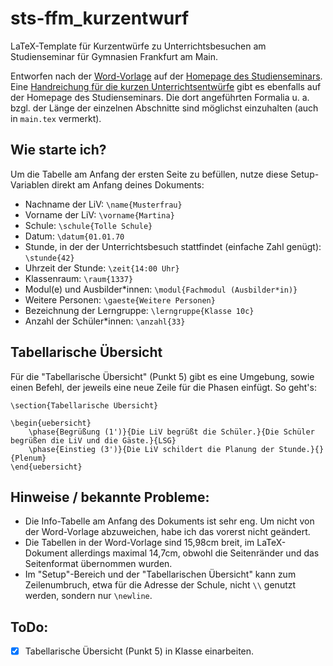 # sts-ffm_kurzentwurf
LaTeX-Template für Kurzentwürfe zu Unterrichtsbesuchen am Studienseminar für Gymnasien Frankfurt am Main.

Entworfen nach der [Word-Vorlage](https://sts-gym-frankfurt.bildung.hessen.de/modul/vorlage_kurzentwurf3-2018.dotx) auf der [Homepage des Studienseminars](https://sts-gym-frankfurt.bildung.hessen.de/).
Eine [Handreichung für die kurzen Unterrichtsentwürfe](https://sts-gym-frankfurt.bildung.hessen.de/modul/kurzentwurf_3-2017.docx) gibt es ebenfalls auf der Homepage des Studienseminars. Die dort angeführten Formalia u. a. bzgl. der Länge der einzelnen Abschnitte sind möglichst einzuhalten (auch in `main.tex` vermerkt).


## Wie starte ich?
Um die Tabelle am Anfang der ersten Seite zu befüllen, nutze diese Setup-Variablen direkt am Anfang deines Dokuments:

* Nachname der LiV: `\name{Musterfrau}`
* Vorname der LiV: `\vorname{Martina}`
* Schule: `\schule{Tolle Schule}`
* Datum: `\datum{01.01.70`
* Stunde, in der der Unterrichtsbesuch stattfindet (einfache Zahl genügt): `\stunde{42}`
* Uhrzeit der Stunde: `\zeit{14:00 Uhr}`
* Klassenraum: `\raum{1337}`
* Modul(e) und Ausbilder*innen: `\modul{Fachmodul (Ausbilder*in)}`
* Weitere Personen: `\gaeste{Weitere Personen}`
* Bezeichnung der Lerngruppe: `\lerngruppe{Klasse 10c}`
* Anzahl der Schüler*innen: `\anzahl{33}`

## Tabellarische Übersicht
Für die "Tabellarische Übersicht" (Punkt 5) gibt es eine Umgebung, sowie einen Befehl, der jeweils eine neue Zeile für die Phasen einfügt. So geht's:

```
\section{Tabellarische Übersicht}

\begin{uebersicht}
    \phase{Begrüßung (1')}{Die LiV begrüßt die Schüler.}{Die Schüler begrüßen die LiV und die Gäste.}{LSG}
    \phase{Einstieg (3')}{Die LiV schildert die Planung der Stunde.}{}{Plenum} 
\end{uebersicht}
```

## Hinweise / bekannte Probleme:
* Die Info-Tabelle am Anfang des Dokuments ist sehr eng. Um nicht von der Word-Vorlage abzuweichen, habe ich das vorerst nicht geändert.
* Die Tabellen in der Word-Vorlage sind 15,98cm breit, im LaTeX-Dokument allerdings maximal 14,7cm, obwohl die Seitenränder und das Seitenformat übernommen wurden.
* Im "Setup"-Bereich und der "Tabellarischen Übersicht" kann zum Zeilenumbruch, etwa für die Adresse der Schule, nicht `\\` genutzt werden, sondern nur `\newline`.

## ToDo:
- [x] Tabellarische Übersicht (Punkt 5) in Klasse einarbeiten.
